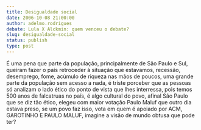 ```yaml
---
title: Desigualdade social
date: 2006-10-08 21:00:00
author: adelmo.rodrigues
debate: Lula X Alckmin: quem venceu o debate?
slug: desigualdade-social
status: publish 
type: post
---
```


É uma pena que parte da população, principalmente de São Paulo e Sul, queiram fazer o país retroceder à situação que estavamos, recessão, desemprego, fome, acúmulo de riqueza nas mãos de poucos, uma grande parte da população sem acesso a nada, é triste porceber que as pessoas só analizam o lado ético do ponto de vista que lhes interressa, pois temos 500 anos de falcatruas no país, é algo cultural do povo, afinal São Paulo que se diz tão ético, elegeu com maior votação Paulo Maluf que outro dia estava preso, se um povo faz isso, vota em quem é apoiado por ACM, GAROTINHO E PAULO MALUF, imagine a visão de mundo obtusa que pode ter?


